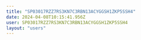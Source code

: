 ```yaml
---
title: "SP03017RZZ7RS3KN7C3RBN13ACYGGSH1ZKP5SSH4"
date: 2024-04-08T10:15:41.956Z
user: SP03017RZZ7RS3KN7C3RBN13ACYGGSH1ZKP5SSH4
layout: "users"
---
```

    